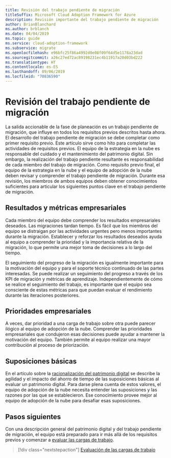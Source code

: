 ```yaml
---
title: Revisión del trabajo pendiente de migración
titleSuffix: Microsoft Cloud Adoption Framework for Azure
description: Revisión importante del trabajo pendiente de migración
author: BrianBlanchard
ms.author: brblanch
ms.date: 04/04/2019
ms.topic: guide
ms.service: cloud-adoption-framework
ms.subservice: migrate
ms.openlocfilehash: e96bfc25f86a4992d0e08f09f64d5e1178a23dad
ms.sourcegitcommit: a26c27ed72ac89198231ec4b11917a20d03bd222
ms.translationtype: HT
ms.contentlocale: es-ES
ms.lasthandoff: 09/06/2019
ms.locfileid: "70836590"
---
```

# <a name="migration-backlog-review"></a>Revisión del trabajo pendiente de migración

La salida accionable de la fase de planeación es un trabajo pendiente de migración, que influye en todos los requisitos previos descritos hasta ahora. El desarrollo del trabajo pendiente de migración se debe completar como primer requisito previo. Este artículo sirve como hito para completar las actividades de requisitos previos. El equipo de la estrategia en la nube es responsable del cuidado y el mantenimiento del patrimonio digital. Sin embargo, la realización del trabajo pendiente resultante es responsabilidad de cada miembro del trabajo de migración. Como requisito previo final, el equipo de la estrategia en la nube y el equipo de adopción de la nube deben revisar y comprender el trabajo pendiente de migración. Durante esa revisión, los miembros de ambos equipos deben obtener conocimientos suficientes para articular los siguientes puntos clave en el trabajo pendiente de migración.

## <a name="business-outcomes-and-metrics"></a>Resultados y métricas empresariales

Cada miembro del equipo debe comprender los resultados empresariales deseados. Las migraciones tardan tiempo. Es fácil que los miembros del equipo se distraigan por las actividades urgentes pero menos importantes durante la migración. Establecer y reforzar los resultados deseados ayuda al equipo a comprender la prioridad y la importancia relativa de la migración, lo que permite una mejor toma de decisiones a lo largo del tiempo.

El seguimiento del progreso de la migración es igualmente importante para la motivación del equipo y para el soporte técnico continuado de las partes interesadas. Se puede realizar un seguimiento del progreso a través de los KPI de migración y métricas de aprendizaje. Independientemente de cómo se realice el seguimiento del trabajo, es importante que el equipo sea consciente de estas métricas para que puedan evaluar el rendimiento durante las iteraciones posteriores.

## <a name="business-priorities"></a>Prioridades empresariales

A veces, dar prioridad a una carga de trabajo sobre otra puede parecer ilógico al equipo de adopción de la nube. Comprender las prioridades empresariales que condujeron esas decisiones puede ayudar a mantener la motivación del equipo. También permite al equipo realizar una mayor contribución al proceso de priorización.

## <a name="core-assumptions"></a>Suposiciones básicas

En el artículo sobre la [racionalización del patrimonio digital](../../../digital-estate/rationalize.md) se describe la agilidad y el impacto del ahorro de tiempo de las suposiciones básicas al evaluar un patrimonio digital. Para darse plena cuenta de estos valores, el equipo de adopción de la nube necesita entender las suposiciones y las razones por las que se establecieron. Ese conocimiento provee mejor al equipo de adopción de la nube para desafiar esas suposiciones.

## <a name="next-steps"></a>Pasos siguientes

Con una descripción general del patrimonio digital y del trabajo pendiente de migración, el equipo está preparado para ir más allá de los requisitos previos y comenzar a [evaluar las cargas de trabajo](../assess/index.md).

> [!div class="nextstepaction"]
> [Evaluación de las cargas de trabajo](../assess/index.md)
